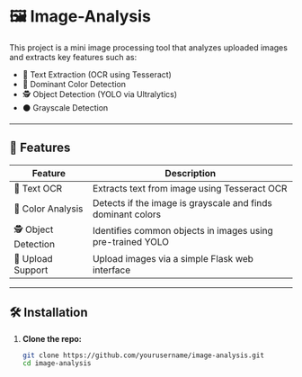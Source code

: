 # 🖼️ Image-Analysis

This project is a mini image processing tool that analyzes uploaded images and extracts key features such as:

- 📝 Text Extraction (OCR using Tesseract)
- 🎨 Dominant Color Detection
- 🕵️ Object Detection (YOLO via Ultralytics)
- ⚫ Grayscale Detection

---

## 🚀 Features

| Feature          | Description                                   |
|------------------|-----------------------------------------------|
| 📝 Text OCR       | Extracts text from image using Tesseract OCR |
| 🎨 Color Analysis | Detects if the image is grayscale and finds dominant colors |
| 🕵️ Object Detection | Identifies common objects in images using pre-trained YOLO |
| 📁 Upload Support | Upload images via a simple Flask web interface |

---

## 🛠 Installation

1. **Clone the repo:**
   ```bash
   git clone https://github.com/yourusername/image-analysis.git
   cd image-analysis
